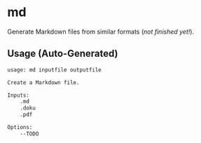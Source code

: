 # md

Generate Markdown files from similar formats (*not finished yet!*).


## Usage (Auto-Generated)

```bash
usage: md inputfile outputfile

Create a Markdown file.

Inputs:
    .md
    .doku
    .pdf

Options:
    --TODO


```

